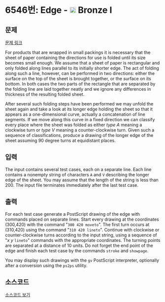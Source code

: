 # 6546번: Edge - <img src="https://static.solved.ac/tier_small/5.svg" style="height:20px" /> Bronze I

<!-- performance -->

<!-- 문제 제출 후 깃허브에 푸시를 했을 때 제출한 코드의 성능이 입력될 공간입니다.-->

<!-- end -->

## 문제

[문제 링크](https://boj.kr/6546)


<p>For products that are wrapped in small packings it is necessary that the sheet of paper containing the directions for use is folded until its size becomes small enough. We assume that a sheet of paper is rectangular and only folded along lines parallel to its initially shorter edge. The act of folding along such a line, however, can be performed in two directions: either the surface on the top of the sheet is brought together, or the surface on its bottom. In both cases the two parts of the rectangle that are separated by the folding line are laid together neatly and we ignore any differences in thickness of the resulting folded sheet.</p>

<p>After several such folding steps have been performed we may unfold the sheet again and take a look at its longer edge holding the sheet so that it appears as a one-dimensional curve, actually a concatenation of line segments. If we move along this curve in a fixed direction we can classify every place where the sheet was folded as either <em>type A</em> meaning a clockwise turn or <em>type V</em> meaning a counter-clockwise turn. Given such a sequence of classifications, produce a drawing of the longer edge of the sheet assuming 90 degree turns at equidistant places.</p>



## 입력


<p>The input contains several test cases, each on a separate line. Each line contains a nonempty string of characters <code>A</code> and <code>V</code> describing the longer edge of the sheet. You may assume that the length of the string is less than 200. The input file terminates immediately after the last test case.</p>



## 출력


<p>For each test case generate a PostScript drawing of the edge with commands placed on separate lines. Start every drawing at the coordinates (300,420) with the command "<code>300 420 moveto</code>". The first turn occurs at (310,420) using the command "<code>310 420 lineto</code>". Continue with clockwise or counter-clockwise turns according to the input string, using a sequence of "<em>x</em> <em>y</em> <code>lineto</code>" commands with the appropriate coordinates. The turning points are separated at a distance of 10 units. Do not forget the end point of the edge and finish each test case by the commands <code>stroke</code> and <code>showpage</code>.</p>

<p>You may display such drawings with the <code>gv</code> PostScript interpreter, optionally after a conversion using the <code>ps2ps</code> utility.</p>



## 소스코드

[소스코드 보기](Edge.cpp)